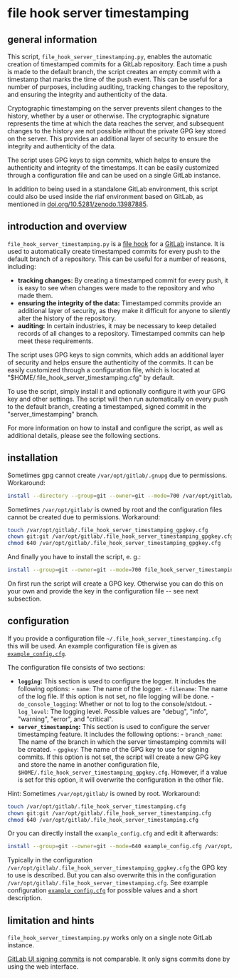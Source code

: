# file hook server timestamping

## general information

This script, `file_hook_server_timestamping.py`, enables the automatic
creation of timestamped commits for a GitLab repository. Each time a push is
made to the default branch, the script creates an empty commit with a
timestamp that marks the time of the push event. This can be useful for a
number of purposes, including auditing, tracking changes to the repository,
and ensuring the integrity and authenticity of the data.

Cryptographic timestamping on the server prevents silent changes to the
history, whether by a user or otherwise. The cryptographic signature
represents the time at which the data reaches the server, and subsequent
changes to the history are not possible without the private GPG key stored
on the server. This provides an additional layer of security to ensure the
integrity and authenticity of the data.

The script uses GPG keys to sign commits, which helps to ensure the
authenticity and integrity of the timestamps. It can be easily customized
through a configuration file and can be used on a single GitLab instance.

In addition to being used in a standalone GitLab environment, this script
could also be used inside the riaf environment based on GitLab, as mentioned
in [doi.org/10.5281/zenodo.13987885](https://doi.org/10.5281/zenodo.13987885).

## introduction and overview

`file_hook_server_timestamping.py` is a
[file hook](https://docs.gitlab.com/ee/administration/file_hooks.html)
for a [GitLab](https://docs.gitlab.com/) instance. It is used to automatically
create timestamped commits for every push to the default branch of a
repository. This can be useful for a number of reasons, including:

* **tracking changes:** By creating a timestamped commit for every push,
  it is easy to see when changes were made to the repository and who made them.
* **ensuring the integrity of the data:** Timestamped commits provide an
  additional layer of security, as they make it difficult for anyone to
  silently alter the history of the repository.
* **auditing:** In certain industries, it may be necessary to keep detailed
  records of all changes to a repository. Timestamped commits can help meet
  these requirements.

The script uses GPG keys to sign commits, which adds an additional layer of
security and helps ensure the authenticity of the commits. It can be easily
customized through a configuration file, which is located at
"$HOME/.file\_hook\_server\_timestamping.cfg" by default.

To use the script, simply install it and optionally configure it with your
GPG key and other settings. The script will then run automatically on every
push to the default branch, creating a timestamped, signed commit in the
"server\_timestamping" branch.

For more information on how to install and configure the script, as well as
additional details, please see the following sections.

## installation

Sometimes gpg cannot create `/var/opt/gitlab/.gnupg` due to permissions.
Workaround:

```sh
install --directory --group=git --owner=git --mode=700 /var/opt/gitlab/.gnupg
```

Sometimes `/var/opt/gitlab/` is owned by root and the configuration files cannot
be created due to permissions.
Workaround:

```sh
touch /var/opt/gitlab/.file_hook_server_timestamping_gpgkey.cfg
chown git:git /var/opt/gitlab/.file_hook_server_timestamping_gpgkey.cfg
chmod 640 /var/opt/gitlab/.file_hook_server_timestamping_gpgkey.cfg
```

And finally you have to install the script, e. g.:

```sh
install --group=git --owner=git --mode=700 file_hook_server_timestamping.py /opt/gitlab/embedded/service/gitlab-rails/file_hooks/file_hook_server_timestamping.py
```

On first run the script will create a GPG key. Otherwise you can do this on
your own and provide the key in the configuration file -- see next subsection.

## configuration

If you provide a configuration file `~/.file_hook_server_timestamping.cfg` this
will be used.
An example configuration file is given as
[`example_config.cfg`](example_config.cfg).

The configuration file consists of two sections:

* **`logging`:** This section is used to configure the logger.
  It includes the following options:
      - `name`: The name of the logger.
      - `filename`: The name of the log file. If this option is not set,
                    no file logging will be done.
      - `do_console_logging`: Whether or not to log to the console/stdout.
      - `log_level`: The logging level. Possible values are
                     "debug", "info", "warning", "error", and "critical".
* **`server_timestamping`:** This section is used to configure the server
  timestamping feature. It includes the following options:
      - `branch_name`: The name of the branch in which the server
                       timestamping commits will be created.
      - `gpgkey`: The name of the GPG key to use for signing commits.
                  If this option is not set, the script will create a new
                  GPG key and store the name in another configuration file,
                  `$HOME/.file_hook_server_timestamping_gpgkey.cfg`.
                  However, if a value is set for this option, it will
                  overwrite the configuration in the other file.

Hint: Sometimes `/var/opt/gitlab/` is owned by root.
Workaround:

```sh
touch /var/opt/gitlab/.file_hook_server_timestamping.cfg
chown git:git /var/opt/gitlab/.file_hook_server_timestamping.cfg
chmod 640 /var/opt/gitlab/.file_hook_server_timestamping.cfg
```

Or you can directly install the `example_config.cfg` and edit it afterwards:

```sh
install --group=git --owner=git --mode=640 example_config.cfg /var/opt/gitlab/.file_hook_server_timestamping.cfg
```

Typically in the configuration
`/var/opt/gitlab/.file_hook_server_timestamping_gpgkey.cfg` the GPG key to use
is described. But you can also overwrite this in the configuration
`/var/opt/gitlab/.file_hook_server_timestamping.cfg`.
See example configuration [`example_config.cfg`](example_config.cfg) for
possible values and a short description.

## limitation and hints

`file_hook_server_timestamping.py` works only on a single note GitLab instance.

[GitLab UI signing commits](https://docs.gitlab.com/ee/administration/gitaly/configure_gitaly.html#configure-commit-signing-for-gitlab-ui-commits)
is not comparable. It only signs commits done by using the web interface.
